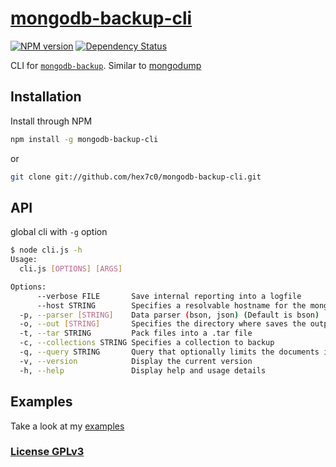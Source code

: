# [mongodb-backup-cli](http://supergiovane.tk/#/mongodb-backup-cli)

[![NPM version](https://badge.fury.io/js/mongodb-backup-cli.svg)](http://badge.fury.io/js/mongodb-backup-cli)
[![Dependency Status](https://david-dm.org/hex7c0/mongodb-backup-cli/status.svg)](https://david-dm.org/hex7c0/mongodb-backup-cli)

CLI for [`mongodb-backup`](https://github.com/hex7c0/mongodb-backup).
Similar to [mongodump](http://docs.mongodb.org/manual/reference/program/mongodump/)

## Installation

Install through NPM

```bash
npm install -g mongodb-backup-cli
```
or
```bash
git clone git://github.com/hex7c0/mongodb-backup-cli.git
```

## API

global cli with `-g` option
```bash
$ node cli.js -h
Usage:
  cli.js [OPTIONS] [ARGS]

Options: 
      --verbose FILE       Save internal reporting into a logfile
      --host STRING        Specifies a resolvable hostname for the mongod
  -p, --parser [STRING]    Data parser (bson, json) (Default is bson)
  -o, --out [STRING]       Specifies the directory where saves the output  (Default is dump/)
  -t, --tar STRING         Pack files into a .tar file
  -c, --collections STRING Specifies a collection to backup
  -q, --query STRING       Query that optionally limits the documents included 
  -v, --version            Display the current version
  -h, --help               Display help and usage details
```

## Examples

Take a look at my [examples](https://github.com/hex7c0/mongodb-backup-cli/tree/master/examples)

### [License GPLv3](http://opensource.org/licenses/GPL-3.0)
